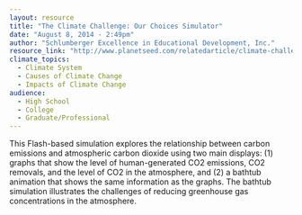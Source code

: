 ```yaml
---
layout: resource
title: "The Climate Challenge: Our Choices Simulator"
date: "August 8, 2014 - 2:49pm"
author: "Schlumberger Excellence in Educational Development, Inc."
resource_link: "http://www.planetseed.com/relatedarticle/climate-challenge-our-choices"
climate_topics:
  - Climate System
  - Causes of Climate Change
  - Impacts of Climate Change
audience:
  - High School
  - College
  - Graduate/Professional
---
```


This Flash-based simulation explores the relationship between carbon emissions and atmospheric carbon dioxide using two main displays: (1) graphs that show the level of human-generated CO2 emissions, CO2 removals, and the level of CO2 in the atmosphere, and (2) a bathtub animation that shows the same information as the graphs. The bathtub simulation illustrates the challenges of reducing greenhouse gas concentrations in the atmosphere.